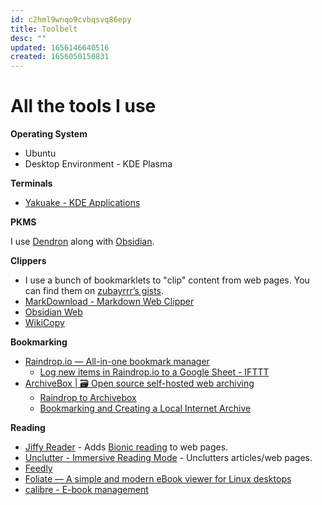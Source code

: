 ```yaml
---
id: c2hml9wnqo9cvbqsvq86epy
title: Toolbelt
desc: ""
updated: 1656146640516
created: 1656050150831
---
```


# All the tools I use

**Operating System**

- Ubuntu
- Desktop Environment - KDE Plasma

**Terminals**

- [Yakuake - KDE Applications](https://apps.kde.org/en-gb/yakuake/)

**PKMS**

I use [Dendron](https://www.dendron.so/) along with [Obsidian](https://obsidian.md).

**Clippers**

- I use a bunch of bookmarklets to "clip" content from web pages. You can find them on [zubayrrr’s gists](https://gist.github.com/zubayrrr).
- [MarkDownload - Markdown Web Clipper](https://chrome.google.com/webstore/detail/markdownload-markdown-web/pcmpcfapbekmbjjkdalcgopdkipoggdi?hl=en-GB)
- [Obsidian Web](https://chrome.google.com/webstore/detail/obsidian-web/edoacekkjanmingkbkgjndndibhkegad)
- [WikiCopy](https://chrome.google.com/webstore/detail/wikicopy/bmcjdndjcgnknhpepkahmdfdlkkfifbl?hl=en)

**Bookmarking**

- [Raindrop.io — All-in-one bookmark manager](https://raindrop.io/)
  - [Log new items in Raindrop.io to a Google Sheet - IFTTT](https://ifttt.com/applets/hn5RNTPp-log-new-items-in-raindrop-io-to-a-google-sheet)
- [ArchiveBox | 🗃 Open source self-hosted web archiving](https://archivebox.io/)
  - [Raindrop to Archivebox](https://gist.github.com/zubayrrr/667e7f0c2b063b140dbc6a70ac376dec)
  - [Bookmarking and Creating a Local Internet Archive](https://www.ecliptik.com/bookmarking-with-raindrop/)

**Reading**

- [Jiffy Reader](https://www.jiffyreader.com/) - Adds [Bionic reading](https://bionic-reading.com/) to web pages.
- [Unclutter - Immersive Reading Mode](https://unclutter.lindylearn.io/) - Unclutters articles/web pages.
- [Feedly](https://feedly.com/i/my)
- [Foliate — A simple and modern eBook viewer for Linux desktops](https://johnfactotum.github.io/foliate/)
- [calibre - E-book management](https://calibre-ebook.com/)
